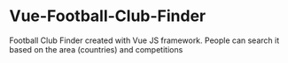 # Vue-Football-Club-Finder
Football Club Finder created with Vue JS framework. People can search it based on the area (countries) and competitions
